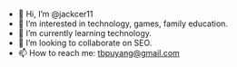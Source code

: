 - 👋 Hi, I’m @jackcer11
- 👀 I’m interested in technology, games, family education.
- 🌱 I’m currently learning technology.
- 💞️ I’m looking to collaborate on SEO.
- 📫 How to reach me: tbpuyang@gmail.com

<!---
jackcer11/jackcer11 is a ✨ special ✨ repository because its `README.md` (this file) appears on your GitHub profile.
You can click the Preview link to take a look at your changes.
--->
